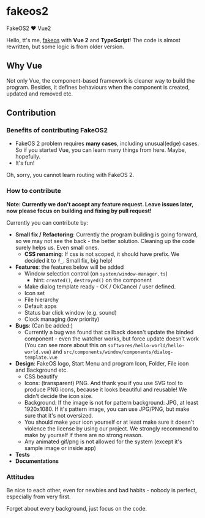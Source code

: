 # fakeos2

FakeOS2 ❤ Vue2

Hello, tt's me, [fakeos](https://github.com/rnielikki/fakeos) with **Vue 2** and **TypeScript**! The code is almost rewritten, but some logic is from older version.

## Why Vue

Not only Vue, the component-based framework is cleaner way to build the program. Besides, it defines behaviours when the component is created, updated and removed etc.

## Contribution

### Benefits of contributing FakeOS2

* FakeOS 2 problem requires **many cases**, including unusual(edge) cases. So if you started Vue, you can learn many things from here. Maybe, hopefully.
* It's fun!

Oh, sorry, you cannot learn routing with FakeOS 2.

### How to contribute

**Note: Currently we don't accept any feature request. Leave issues later, now please focus on building and fixing by pull request!**

Currently you can contribute by:

* **Small fix / Refactoring**: Currently the program building is going forward, so we may not see the back - the better solution. Cleaning up the code surely helps us. Even small ones.
  * **CSS renaming**: If css is not scoped, it should have prefix. We decided it to `f_`. Small fix, big help!
* **Features**: the features below will be added
  * Window selection control (on `system/window-manager.ts`)
    * hint: `created()`, `destroyed()` on the component
  * Make dialog template ready - OK / OkCancel / user defined.
  * Icon set
  * File hierarchy
  * Default apps
  * Status bar click window (e.g. sound)
  * Clock managing (low priority)
* **Bugs**: (Can be added:)
  * Currently a bug was found that callback doesn't update the binded component - even the watcher works, but force update doesn't work (You can see more about this on `softwares/hello-world/hello-world.vue`) and `src/components/window/components/dialog-template.vue`
* **Design**: FakeOS logo, Start Menu and program Icon, Folder, File icon and Background etc.
  * CSS beautify
  * Icons: (transparent) PNG. And thank you if you use SVG tool to produce PNG icons, because it looks beautiful and reusable! We didn't decide the icon size.
  * Background: If the image is not for pattern background: JPG, at least 1920x1080. If it's pattern image, you can use JPG/PNG, but make sure that it's not oversized.
  * You should make your icon yourself or at least make sure it doesn't violence the license by using our project. We strongly recommend to make by yourself if there are no strong reason.
  * Any animated gif/png is not allowed for the system (except it's sample image or inside app)
* **Tests**
* **Documentations**

### Attitudes

Be nice to each other, even for newbies and bad habits - nobody is perfect, especially from very first.

Forget about every background, just focus on the code.

<!--

## Project setup
```
npm install
```

### Compiles and hot-reloads for development
```
npm run serve
```

### Compiles and minifies for production
```
npm run build
```

### Lints and fixes files
```
npm run lint
```

### Customize configuration
See [Configuration Reference](https://cli.vuejs.org/config/).
-->
